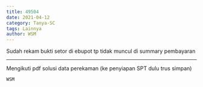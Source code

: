 ```yaml
---
title: 49504
date: 2021-04-12
category: Tanya-SC
tags: Lainnya
author: WSM
---
```


Sudah rekam bukti setor di ebupot tp tidak muncul di summary pembayaran

---

Mengikuti pdf solusi data perekaman (ke penyiapan SPT dulu trus simpan)

`WSM`
